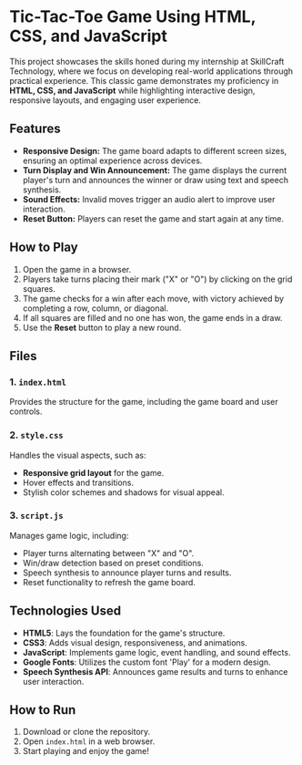 # Tic-Tac-Toe Game Using HTML, CSS, and JavaScript

This project showcases the skills honed during my internship at SkillCraft Technology, where we focus on developing real-world applications through practical experience. This classic game demonstrates my proficiency in **HTML, CSS, and JavaScript** while highlighting interactive design, responsive layouts, and engaging user experience.

## Features

*   **Responsive Design:** The game board adapts to different screen sizes, ensuring an optimal experience across devices.
*   **Turn Display and Win Announcement:** The game displays the current player's turn and announces the winner or draw using text and speech synthesis.
*   **Sound Effects:** Invalid moves trigger an audio alert to improve user interaction.
*   **Reset Button:** Players can reset the game and start again at any time.

## How to Play

1.  Open the game in a browser.
2.  Players take turns placing their mark ("X" or "O") by clicking on the grid squares.
3.  The game checks for a win after each move, with victory achieved by completing a row, column, or diagonal.
4.  If all squares are filled and no one has won, the game ends in a draw.
5.  Use the **Reset** button to play a new round.

## Files

### 1. `index.html`

Provides the structure for the game, including the game board and user controls.

### 2. `style.css`

Handles the visual aspects, such as:

*   **Responsive grid layout** for the game.
*   Hover effects and transitions.
*   Stylish color schemes and shadows for visual appeal.

### 3. `script.js`

Manages game logic, including:

*   Player turns alternating between "X" and "O".
*   Win/draw detection based on preset conditions.
*   Speech synthesis to announce player turns and results.
*   Reset functionality to refresh the game board.

## Technologies Used

*   **HTML5**: Lays the foundation for the game's structure.
*   **CSS3**: Adds visual design, responsiveness, and animations.
*   **JavaScript**: Implements game logic, event handling, and sound effects.
*   **Google Fonts**: Utilizes the custom font 'Play' for a modern design.
*   **Speech Synthesis API**: Announces game results and turns to enhance user interaction.

## How to Run

1.  Download or clone the repository.
2.  Open `index.html` in a web browser.
3.  Start playing and enjoy the game!